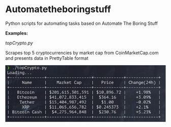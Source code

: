 # Automatetheboringstuff
Python scripts for automating tasks based on Automate The Boring Stuff

**Examples:**

*topCrypto.py*

Scrapes top 5 cryptocurrencies by market cap from CoinMarketCap.com and presents data in PrettyTable format

![topCrypto.py](images/topCrypto.png)
